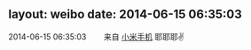 layout: weibo
date: 2014-06-15 06:35:03
---
2014-06-15 06:35:03  &nbsp;&nbsp;&nbsp;&nbsp;&nbsp;&nbsp; 来自 <a href="http://app.weibo.com/t/feed/22zMnn" rel="nofollow">小米手机</a>
耶耶耶✌ ​​​
